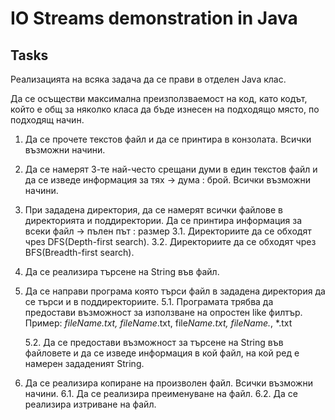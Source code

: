 # IO Streams demonstration in Java

## Tasks

Реализацията на всяка задача да се прави в отделен Java клас.

Да се осъществи максимална преизползваемост на код, като кодът, който е общ за няколко класа да бъде изнесен на подходящо място, по подходящ начин.

1. Да се прочете текстов файл и да се принтира в конзолата. Всички възможни начини.
2. Да се намерят 3-те най-често срещани думи в един текстов файл и да се изведе информация за тях -> дума : брой. Всички възможни начини.
3. При зададена директория, да се намерят всички файлове в директорията и поддиректории. Да се принтира информация за всеки файл -> пълен път : размер
	3.1. Директориите да се обходят чрез DFS(Depth-first search).
	3.2. Директориите да се обходят чрез BFS(Breadth-first search).
4. Да се реализира търсене на String във файл.
5. Да се направи програма която търси файл в зададена директория да се търси и в поддиректориите.
	5.1. Програмата трябва да предостави възможност за използване на опростен like филтър.
		Пример: 
			*fileName.txt,
			fileName*.txt,
			file*Name.txt,
			fileName.*,
			*.txt

	5.2. Да се предостави възможност за търсене на String във файловете и да се изведе информация в кой файл, на кой ред е намерен зададеният String.
6. Да се реализира копиране на произволен файл. Всички възможни начини.
	6.1. Да се реализира преименуване на файл.
	6.2. Да се реализира изтриване на файл.